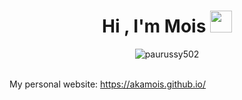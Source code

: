 <h1 align="center"><b>Hi , I'm Mois </b><img src="https://media.giphy.com/media/hvRJCLFzcasrR4ia7z/giphy.gif" width="35"></h1>

<div align="center">
 
</div>




<div align="center" style="border-radius:10px;"><img align="center" src="https://github-readme-stats.vercel.app/api/top-langs?username=AKAmois&show_icons=true&theme=tokyonight&hide_border=true&locale=en&layout=compact" alt="paurussy502"></div><br>

My personal website: https://akamois.github.io/

